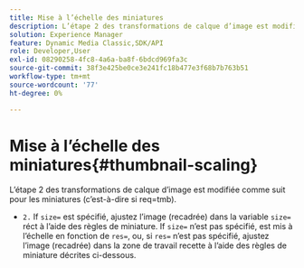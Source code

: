 ```yaml
---
title: Mise à l’échelle des miniatures
description: L’étape 2 des transformations de calque d’image est modifiée comme suit pour les miniatures (c’est-à-dire si req=tmb).
solution: Experience Manager
feature: Dynamic Media Classic,SDK/API
role: Developer,User
exl-id: 08290258-4fc8-4a6a-ba8f-6bdcd969fa3c
source-git-commit: 38f3e425be0ce3e241fc18b477e3f68b7b763b51
workflow-type: tm+mt
source-wordcount: '77'
ht-degree: 0%

---
```


# Mise à l’échelle des miniatures{#thumbnail-scaling}

L’étape 2 des transformations de calque d’image est modifiée comme suit pour les miniatures (c’est-à-dire si req=tmb).

* `2.` If `size=` est spécifié, ajustez l’image (recadrée) dans la variable `size=` réct à l’aide des règles de miniature. If `size=` n’est pas spécifié, est mis à l’échelle en fonction de `res=`, ou, si `res=` n’est pas spécifié, ajustez l’image (recadrée) dans la zone de travail recette à l’aide des règles de miniature décrites ci-dessous.
